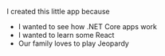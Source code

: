 I created this little app because
* I wanted to see how .NET Core apps work
* I wanted to learn some React
* Our family loves to play Jeopardy

